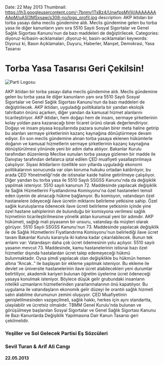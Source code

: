 Date: 22 May 2013
Thumbnail: https://lh3.googleusercontent.com/-7bnmv1TxBz4/UnwfpsMVljI/AAAAAAAAApM/uASl3MSxsaw/s308-no/logo_profil.jpg
description: AKP iktidarı bir torba yasayı daha meclis gündemine aldı. Meclis gündemine gelen bu torba yasa ile diğer kanunların yanı sıra 5510 Sayılı Sosyal Sigortalar ve Genel Sağlık Sigortası Kanunu'nun da bazı maddeleri de değiştirilecek.
Categories: diyoruz-ki/basin-aciklamalari ,diyoruz-ki, basin-aciklamalari
keywords: Diyoruz ki, Basın Açıklamaları, Duyuru, Haberler, Manşet, Demokrasi, Yasa Tasarısı

# Torba Yasa Tasarısı Geri Çekilsin!

![Parti Logosu](https://lh3.googleusercontent.com/-7bnmv1TxBz4/UnwfpsMVljI/AAAAAAAAApM/uASl3MSxsaw/s308-no/logo_profil.jpg)


AKP iktidarı bir torba yasayı daha meclis gündemine aldı. Meclis gündemine gelen bu torba yasa ile diğer kanunların yanı sıra 5510 Sayılı Sosyal Sigortalar ve Genel Sağlık Sigortası Kanunu'nun da bazı maddeleri de değiştirilecek.
AKP iktidarı, uyguladığı politikalarla bir yandan ekolojik tahribatın önünü açarken, diğer yandan da kamusal hizmet alanlarını ticarileştiriyor.
AKP iktidarı, hem doğayı hem de insanı, sermaye şirketlerinin kolay yoldan para kazanacağı birer ticaret ürünü olarak değerlendiriyor. Doğayı ve insanı piyasa koşullarında pazara sunulan birer meta haline getirip bu alanları sermaye şirketlerinin kazanç kaynağına dönüştürmeye devam ediyor.
En son meclis gündemine alınan torba yasaya eklenen hükümlerle doğanın ve kamusal hizmetlerin sermaye şirketlerinin kazanç kaynağına dönüştürülmesi yönünde yeni bir adım daha atılıyor.
Bakanlar Kurulu tarafından düzenlenip Meclise sunulan torba yasaya gizlenen bir madde ile Danıştay tarafından defalarca iptal edilen ÇED muafiyeti yasallaştırılmaya çalışılıyor. Siyasi iktidarların özellikle son yıllarda uyguladığı ekonomi politikalarının sonucunda var olan koruma hukuku ortadan kaldırılıyor, bu arada ÇED Yönetmeliği'nde de istisnalar kaide haline getirilmeye çalışılıyor.
Diğer yandan bu torba yasa ile 5510 Sayılı SSGSS Kanunu'nda da değişiklik yapılmak isteniyor. 5510 sayılı kanunun 72. Maddesinde yapılacak değişiklik ile Sağlık Hizmetlerini Fiyatlandırma Komisyonu'na özel hastaneleri temsil eden üyenin de alınacağı hükme bağlanıyor.
Bu komisyon, vatandaşın özel hastanelere ödeyeceği ilave ücretin miktarını belirleme yetkisine sahip.
Özel sağlık kuruluşlarına ödenecek ilave ücreti belirleme yetkisinin içinde yine özel hastane sahiplerinin de bulunduğu bir komisyona verilmesi sağlık hizmetinin ticarileştirilmesine yönelik atılan kurumsal yeni bir adımdır.
AKP hükümeti, sağlığı mali piyasanın bir unsuru, vatandaşı da müşteri olarak görüyor.
5510 Sayılı SSGSS Kanunu'nun 73. Maddesinde yapılacak değişiklik ile de Sağlık Hizmetlerini Fiyatlandırma Komisyonu'nun belirlediği ilave ücret tavanı Bakanlar Kurulu kararıyla iki katına kadar çıkarılabilecek. Bunun tek anlamı var: Vatandaşın daha çok ücret ödemesinin yolu açılıyor.
5510 sayılı yasanın mevcut 73. Maddesinde, kamu hastanelerinin istisnai bazı özel hizmetler dışında hastalardan ücret talep edemeyeceği hükmü bulunmaktadır. Oysa şimdi yapılacak olan değişiklikle bu hükmün hemen altına “Ancak..” ile başlayan bir ekleme yapılmak isteniyor. Bu ekleme ile devlet ve üniversite hastanelerinin ilave ücret alabilecekleri yeni durumlar belirtiliyor, akademik kariyeri bulunan öğretim üyelerine ücret ödeneceği yasaya konulmak isteniyor.
Böylece düşük gelir grubundaki insanların nitelikli uzmanların hizmetlerinden yararlanmalarının önü kapatılıyor.
Bu uygulama ile vatandaşların ekonomik gelir düzeyi ile orantılı sağlık hizmeti satın alabilme durumunun zemini oluşuyor.
ÇED Muafiyetinin genişletilmesinden vazgeçilmeli, sağlık hakkı, herkes için aynı standartta, ulaşılabilir ve ücretsiz olmalıdır.
TBMM Genel Kurulu'nda bulunan ve görüşülmeye başlanılan Sosyal Sigortalar ve Genel Sağlık Sigortası Kanunu ile Bazı Kanunlarda Değişiklik Yapılmasına Dair Kanun Tasarısı geri çekilmelidir.


### Yeşiller ve Sol Gelecek Partisi Eş Sözcüleri
### Sevil Turan & Arif Ali Cangı

#### 22.05.2013
